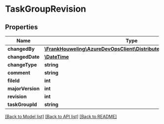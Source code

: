 # TaskGroupRevision

## Properties
Name | Type | Description | Notes
------------ | ------------- | ------------- | -------------
**changedBy** | [**\FrankHouweling\AzureDevOpsClient\DistributedTask\Model\IdentityRef**](IdentityRef.md) |  | [optional] 
**changedDate** | [**\DateTime**](\DateTime.md) |  | [optional] 
**changeType** | **string** |  | [optional] 
**comment** | **string** |  | [optional] 
**fileId** | **int** |  | [optional] 
**majorVersion** | **int** |  | [optional] 
**revision** | **int** |  | [optional] 
**taskGroupId** | **string** |  | [optional] 

[[Back to Model list]](../README.md#documentation-for-models) [[Back to API list]](../README.md#documentation-for-api-endpoints) [[Back to README]](../README.md)


